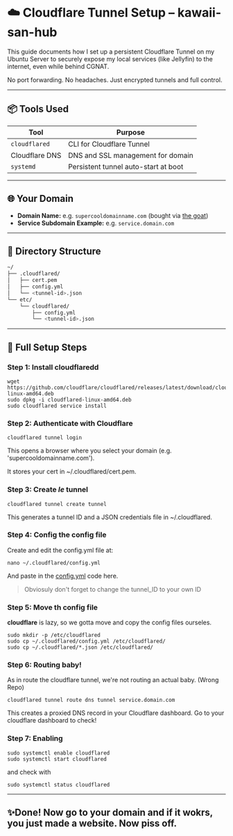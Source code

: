# ☁️ Cloudflare Tunnel Setup – kawaii-san-hub

This guide documents how I set up a persistent Cloudflare Tunnel on my Ubuntu Server to securely expose my local services (like Jellyfin) to the internet, even while behind CGNAT.

No port forwarding. No headaches. Just encrypted tunnels and full control.

---

## 📦 Tools Used

| Tool        | Purpose                                  |
|-------------|------------------------------------------|
| `cloudflared` | CLI for Cloudflare Tunnel              |
| Cloudflare DNS | DNS and SSL management for domain     |
| `systemd`     | Persistent tunnel auto-start at boot   |

---

## 🌐 Your Domain

- **Domain Name:** e.g. `supercooldomainname.com` (bought via [the goat](https://www.cloudflare.com/))
- **Service Subdomain Example:** e.g. `service.domain.com`

---

## 🧱 Directory Structure

```bash
~/
├── .cloudflared/
│   ├── cert.pem
│   ├── config.yml
│   └── <tunnel-id>.json
└── etc/
    └── cloudflared/
        ├── config.yml
        └── <tunnel-id>.json
```

---

## 🚀 Full Setup Steps

### Step 1: Install cloudflaredd
```
wget https://github.com/cloudflare/cloudflared/releases/latest/download/cloudflared-linux-amd64.deb
sudo dpkg -i cloudflared-linux-amd64.deb
sudo cloudflared service install
```

### Step 2: Authenticate with Cloudflare
```
cloudflared tunnel login
```
This opens a browser where you select your domain (e.g. 'supercooldomainname.com').

It stores your cert in ~/.cloudflared/cert.pem.

### Step 3: Create _le_ tunnel
```
cloudflared tunnel create tunnel
```
This generates a tunnel ID and a JSON credentials file in ~/.cloudflared.

### Step 4: Config the config file
Create and edit the config.yml file at:
```
nano ~/.cloudflared/config.yml
```
And paste in the [config.yml](./config.yml) code here.
> Obviosuly don't forget to change the tunnel_ID to your own ID

### Step 5: Move th config file
**cloudflare** is lazy, so we gotta move and copy the config files ourseles.
```
sudo mkdir -p /etc/cloudflared
sudo cp ~/.cloudflared/config.yml /etc/cloudflared/
sudo cp ~/.cloudflared/*.json /etc/cloudflared/
```

### Step 6: Routing baby!
As in route the cloudflare tunnel, we're not routing an actual baby. (Wrong Repo)
```
cloudflared tunnel route dns tunnel service.domain.com
```
This creates a proxied DNS record in your Cloudflare dashboard. Go to your cloudflare dashboard to check!

### Step 7: Enabling
```
sudo systemctl enable cloudflared
sudo systemctl start cloudflared
```
and check with 
```
sudo systemctl status cloudflared
```
---

## ✨Done! Now go to your domain and if it wokrs, you just made a website. Now piss off.
